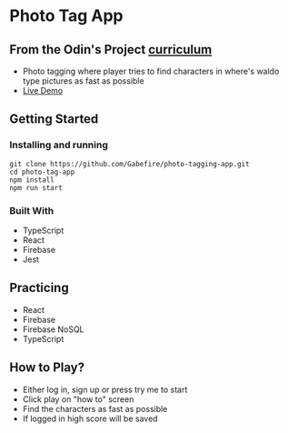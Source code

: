 # Photo Tag App

## From the Odin's Project [curriculum](www.theodinproject.com)

- Photo tagging where player tries to find characters in where's waldo type pictures as fast as possible
- [Live Demo](https://photo-tagging-app-66f90.firebaseapp.com/)

## Getting Started

### Installing and running

```
git clone https://github.com/Gabefire/photo-tagging-app.git
cd photo-tag-app
npm install
npm run start
```

### Built With

- TypeScript
- React
- Firebase
- Jest

## Practicing

- React
- Firebase
- Firebase NoSQL
- TypeScript

## How to Play?

- Either log in, sign up or press try me to start
- Click play on "how to" screen
- Find the characters as fast as possible
- If logged in high score will be saved
